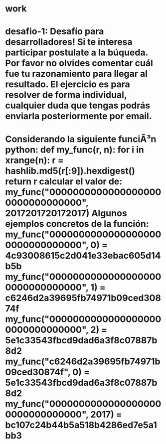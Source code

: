 # work
desafio-1:
Desafío para desarrolladores!
Si te interesa participar postulate a la búqueda. Por favor no olvides comentar cuál fue tu razonamiento para llegar al resultado.
El ejercicio es para resolver de forma individual, cualquier duda que tengas podrás enviarla posteriormente por email.
=====================================================
Considerando la siguiente funciÃ³n python:
def my_func(r, n):
for i in xrange(n): r = hashlib.md5(r[:9]).hexdigest()
return r
calcular el valor de:
my_func("00000000000000000000000000000000", 2017201720172017)
Algunos ejemplos concretos de la función:
my_func("00000000000000000000000000000000", 0) = 4c93008615c2d041e33ebac605d14b5b
my_func("00000000000000000000000000000000", 1) = c6246d2a39695fb74971b09ced30874f
my_func("00000000000000000000000000000000", 2) = 5e1c33543fbcd9dad6a3f8c07887b8d2
my_func("c6246d2a39695fb74971b09ced30874f", 0) = 5e1c33543fbcd9dad6a3f8c07887b8d2
my_func("00000000000000000000000000000000", 2017) = bc107c24b44b5a518b4286ed7e5a1bb3
=====================================================



